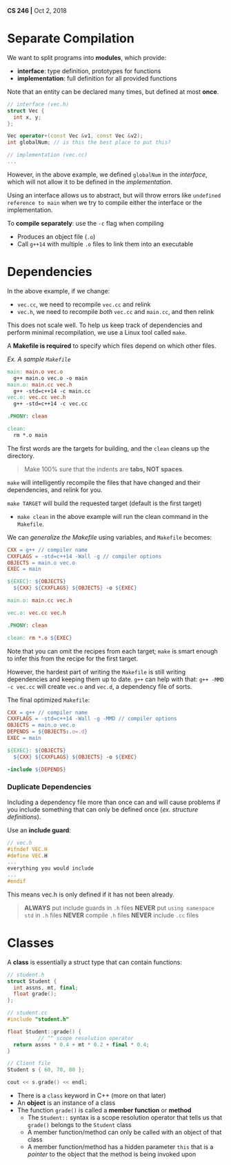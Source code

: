 **CS 246 |** Oct 2, 2018


# Separate Compilation
We want to split programs into __modules__, which provide:
 - __interface__: type definition, prototypes for functions
 - __implementation__: full definition for all provided functions

Note that an entity can be declared many times, but defined at most __once__.

```cpp
// interface (vec.h)
struct Vec {
  int x, y;
};

Vec operator+(const Vec &v1, const Vec &v2);
int globalNum; // is this the best place to put this?

// implementation (vec.cc)
...
```
However, in the above example, we defined `globalNum` in the _interface_, which will not allow it to be defined in the _implementation_.

Using an interface allows us to abstract, but will throw errors like `undefined reference to main` when we try to compile either the interface or the implementation.

To __compile separately__: use the `-c` flag when compiling
 - Produces an object file (`.o`)
 - Call `g++14` with multiple `.o` files to link them into an executable

# Dependencies
In the above example, if we change:
 - `vec.cc`, we need to recompile `vec.cc` and relink
 - `vec.h`, we need to recompile _both_ `vec.cc` and `main.cc`, and then relink

This does not scale well. To help us keep track of dependencies and perform minimal recompilation, we use a Linux tool called `make`.

A __Makefile is required__ to specify which files depend on which other files.

_Ex. A sample `Makefile`_
```Makefile
main: main.o vec.o
  g++ main.o vec.o -o main
main.o: main.cc vec.h
  g++ -std=c++14 -c main.cc
vec.o: vec.cc vec.h
  g++ -std=c++14 -c vec.cc

.PHONY: clean

clean:
  rm *.o main
```
The first words are the targets for building, and the `clean` cleans up the directory.

> Make 100% sure that the indents are __tabs, NOT spaces__.

`make` will intelligently recompile the files that have changed and their dependencies, and relink for you.

`make TARGET` will build the requested target (default is the first target)
 - `make clean` in the above example will run the clean command in the `Makefile`.

We can _generalize the Makefile_ using variables, and `Makefile` becomes:
```Makefile
CXX = g++ // compiler name
CXXFLAGS = -std=c++14 -Wall -g // compiler options
OBJECTS = main.o vec.o
EXEC = main

${EXEC}: ${OBJECTS}
  ${CXX} ${CXXFLAGS} ${OBJECTS} -o ${EXEC}

main.o: main.cc vec.h

vec.o: vec.cc vec.h

.PHONY: clean

clean: rm *.o ${EXEC}
```
Note that you can omit the recipes from each target; `make` is smart enough to infer this from the recipe for the first target.

However, the hardest part of writing the `Makefile` is still writing dependencies and keeping them up to date. `g++` can help with that: `g++ -MMD -c vec.cc` will create `vec.o` and `vec.d`, a dependency file of sorts.

The final optimized `Makefile`:
```Makefile
CXX = g++ // compiler name
CXXFLAGS = -std=c++14 -Wall -g -MMD // compiler options
OBJECTS = main.o vec.o
DEPENDS = ${OBJECTS:.o=.d}
EXEC = main

${EXEC}: ${OBJECTS}
  ${CXX} ${CXXFLAGS} ${OBJECTS} -o ${EXEC}

-include ${DEPENDS}
```

### Duplicate Dependencies
Including a dependency file more than once can and will cause problems if you include something that can only be defined once (_ex. structure definitions_).

Use an __include guard__:
```cpp
// vec.h
#ifndef VEC.H
#define VEC.H
...
everything you would include
...
#endif
```
This means vec.h is only defined if it has not been already.

> __ALWAYS__ put include guards in `.h` files
> __NEVER__ put `using namespace std` in `.h` files
> __NEVER__ compile `.h` files
> __NEVER__ include `.cc` files


# Classes
A __class__ is essentially a struct type that can contain functions:
```cpp
// student.h
struct Student {
  int assns, mt, final;
  float grade();
};

// student.cc
#include "student.h"

float Student::grade() {
          // ^^ scope resolution operator
  return assns * 0.4 + mt * 0.2 + final * 0.4;
}

// Client file
Student s { 60, 70, 80 };

cout << s.grade() << endl;
```
 - There is a `class` keyword in C++ (more on that later)
 - An __object__ is an instance of a class
 - The function `grade()` is called a __member function__ or __method__
    - The `Student::` syntax is a scope resolution operator that tells us that `grade()` belongs to the `Student` class
    - A member function/method can only be called with an object of that class
    - A member function/method has a hidden parameter `this` that is a _pointer_ to the object that the method is being invoked upon
